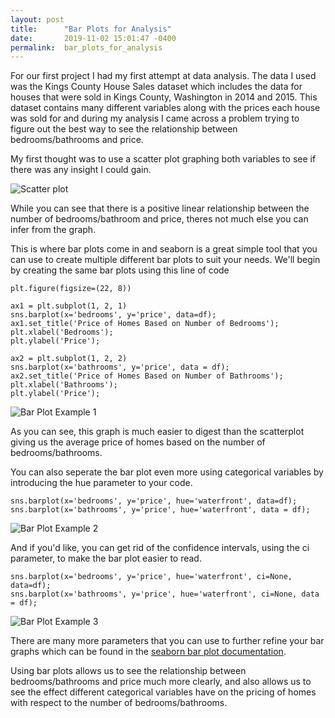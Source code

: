 ```yaml
---
layout: post
title:      "Bar Plots for Analysis"
date:       2019-11-02 15:01:47 -0400
permalink:  bar_plots_for_analysis
---
```



For our first project I had my first attempt at data analysis. The data I used was the Kings County House Sales dataset which includes the data for houses that were sold in Kings County, Washington in 2014 and 2015. This dataset contains many different variables along with the prices each house was sold for and during my analysis I came across a problem trying to figure out the best way to see the relationship between bedrooms/bathrooms and price. 

My first thought was to use a scatter plot graphing both variables to see if there was any insight I could gain.

![Scatter plot](https://imgur.com/a/d9ynPYU)

While you can see that there is a positive linear relationship between the number of bedrooms/bathroom and price, theres not much else you can infer from the graph. 

This is where bar plots come in and seaborn is a great simple tool that you can use to create multiple different bar plots to suit your needs. We'll begin by creating the same bar plots using this line of code

```
plt.figure(figsize=(22, 8))

ax1 = plt.subplot(1, 2, 1)
sns.barplot(x='bedrooms', y='price', data=df);
ax1.set_title('Price of Homes Based on Number of Bedrooms');
plt.xlabel('Bedrooms');
plt.ylabel('Price');

ax2 = plt.subplot(1, 2, 2)
sns.barplot(x='bathrooms', y='price', data = df);
ax2.set_title('Price of Homes Based on Number of Bathrooms');
plt.xlabel('Bathrooms');
plt.ylabel('Price');
```
![Bar Plot Example 1](https://imgur.com/NRfIi8x)

As you can see, this graph is much easier to digest than the scatterplot giving us the average price of homes based on the number of bedrooms/bathrooms.

You can also seperate the bar plot even more using categorical variables by introducing the hue parameter to your code.

```
sns.barplot(x='bedrooms', y='price', hue='waterfront', data=df);
sns.barplot(x='bathrooms', y='price', hue='waterfront', data = df);
```

![Bar Plot Example 2](https://imgur.com/ZSjKYTZ)

And if you'd like, you can get rid of the confidence intervals, using the ci parameter, to make the bar plot easier to read.

```
sns.barplot(x='bedrooms', y='price', hue='waterfront', ci=None, data=df);
sns.barplot(x='bathrooms', y='price', hue='waterfront', ci=None, data = df);
```

![Bar Plot Example 3](https://imgur.com/SclUVc8)

There are many more parameters that you can use to further refine your bar graphs which can be found in the [seaborn bar plot documentation](https://seaborn.pydata.org/generated/seaborn.barplot.html).

Using bar plots allows us to see the relationship between bedrooms/bathrooms and price much more clearly, and also allows us to see the effect different categorical variables have on the pricing of homes with respect to the number of bedrooms/bathrooms.
